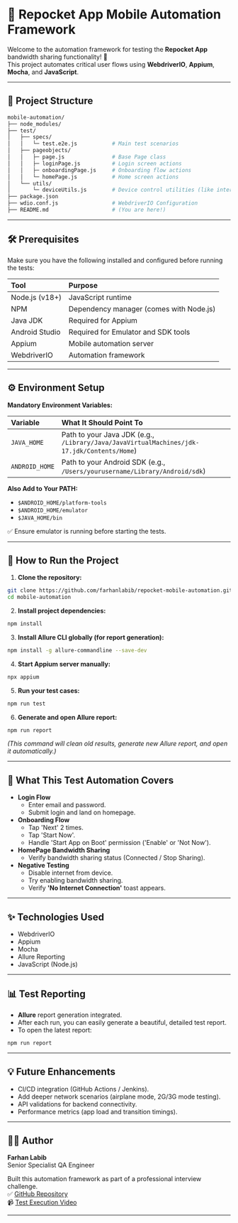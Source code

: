 # 📱 Repocket App Mobile Automation Framework

Welcome to the automation framework for testing the **Repocket App** bandwidth sharing functionality! 🚀  
This project automates critical user flows using **WebdriverIO**, **Appium**, **Mocha**, and **JavaScript**.

---

## 📂 Project Structure

```bash
mobile-automation/
├── node_modules/
├── test/
│   ├── specs/
│   │   └─ test.e2e.js           # Main test scenarios
│   ├── pageobjects/
│   │   ├─ page.js               # Base Page class
│   │   ├─ loginPage.js          # Login screen actions
│   │   ├─ onboardingPage.js     # Onboarding flow actions
│   │   └─ homePage.js           # Home screen actions
│   └── utils/
│       └─ deviceUtils.js        # Device control utilities (like internet toggle)
├── package.json
├── wdio.conf.js                 # WebdriverIO Configuration
├── README.md                    # (You are here!)
```

---

## 🛠️ Prerequisites

Make sure you have the following installed and configured before running the tests:

| Tool | Purpose |
|:-----|:--------|
| Node.js (v18+) | JavaScript runtime |
| NPM | Dependency manager (comes with Node.js) |
| Java JDK | Required for Appium |
| Android Studio | Required for Emulator and SDK tools |
| Appium | Mobile automation server |
| WebdriverIO | Automation framework |

---

## ⚙️ Environment Setup

**Mandatory Environment Variables:**

| Variable | What It Should Point To |
|:---------|:------------------------|
| `JAVA_HOME` | Path to your Java JDK (e.g., `/Library/Java/JavaVirtualMachines/jdk-17.jdk/Contents/Home`) |
| `ANDROID_HOME` | Path to your Android SDK (e.g., `/Users/yourusername/Library/Android/sdk`) |

**Also Add to Your PATH:**
- `$ANDROID_HOME/platform-tools`
- `$ANDROID_HOME/emulator`
- `$JAVA_HOME/bin`

✅ Ensure emulator is running before starting the tests.

---

## 🚀 How to Run the Project

1. **Clone the repository:**

```bash
git clone https://github.com/farhanlabib/repocket-mobile-automation.git
cd mobile-automation
```

2. **Install project dependencies:**

```bash
npm install
```

3. **Install Allure CLI globally (for report generation):**

```bash
npm install -g allure-commandline --save-dev
```

4. **Start Appium server manually:**

```bash
npx appium
```

5. **Run your test cases:**

```bash
npm run test
```

6. **Generate and open Allure report:**

```bash
npm run report
```

*(This command will clean old results, generate new Allure report, and open it automatically.)*

---

## 🧲 What This Test Automation Covers

- **Login Flow**
  - Enter email and password.
  - Submit login and land on homepage.
- **Onboarding Flow**
  - Tap 'Next' 2 times.
  - Tap 'Start Now'.
  - Handle 'Start App on Boot' permission ('Enable' or 'Not Now').
- **HomePage Bandwidth Sharing**
  - Verify bandwidth sharing status (Connected / Stop Sharing).
- **Negative Testing**
  - Disable internet from device.
  - Try enabling bandwidth sharing.
  - Verify **'No Internet Connection'** toast appears.

---

## ✨ Technologies Used

- WebdriverIO
- Appium
- Mocha
- Allure Reporting
- JavaScript (Node.js)

---

## 📊 Test Reporting

- **Allure** report generation integrated.
- After each run, you can easily generate a beautiful, detailed test report.
- To open the latest report:

```bash
npm run report
```

---

## 💡 Future Enhancements

- CI/CD integration (GitHub Actions / Jenkins).
- Add deeper network scenarios (airplane mode, 2G/3G mode testing).
- API validations for backend connectivity.
- Performance metrics (app load and transition timings).

---

## 👨‍💻 Author

**Farhan Labib**  
Senior Specialist QA Engineer

Built this automation framework as part of a professional interview challenge.  
✅ [GitHub Repository](https://github.com/farhanlabib/repocket-mobile-automation)  
📹 [Test Execution Video](https://jam.dev/c/a9e89fa1-d636-4978-92ff-ae83e3213af2)

---

